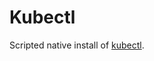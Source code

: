 # Kubectl

Scripted native install of [kubectl](https://kubernetes.io/docs/reference/kubectl/overview/).
